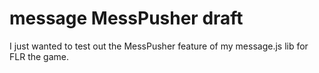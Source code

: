 # message MessPusher  draft

I just wanted to test out the MessPusher feature of my message.js lib for FLR the game.
